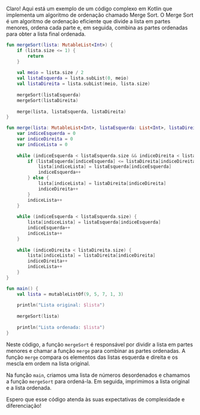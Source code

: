 Claro! Aqui está um exemplo de um código complexo em Kotlin que implementa um algoritmo de ordenação chamado Merge Sort. O Merge Sort é um algoritmo de ordenação eficiente que divide a lista em partes menores, ordena cada parte e, em seguida, combina as partes ordenadas para obter a lista final ordenada.

```kotlin
fun mergeSort(lista: MutableList<Int>) {
    if (lista.size <= 1) {
        return
    }
    
    val meio = lista.size / 2
    val listaEsquerda = lista.subList(0, meio)
    val listaDireita = lista.subList(meio, lista.size)
    
    mergeSort(listaEsquerda)
    mergeSort(listaDireita)
    
    merge(lista, listaEsquerda, listaDireita)
}

fun merge(lista: MutableList<Int>, listaEsquerda: List<Int>, listaDireita: List<Int>) {
    var indiceEsquerda = 0
    var indiceDireita = 0
    var indiceLista = 0
    
    while (indiceEsquerda < listaEsquerda.size && indiceDireita < listaDireita.size) {
        if (listaEsquerda[indiceEsquerda] <= listaDireita[indiceDireita]) {
            lista[indiceLista] = listaEsquerda[indiceEsquerda]
            indiceEsquerda++
        } else {
            lista[indiceLista] = listaDireita[indiceDireita]
            indiceDireita++
        }
        indiceLista++
    }
    
    while (indiceEsquerda < listaEsquerda.size) {
        lista[indiceLista] = listaEsquerda[indiceEsquerda]
        indiceEsquerda++
        indiceLista++
    }
    
    while (indiceDireita < listaDireita.size) {
        lista[indiceLista] = listaDireita[indiceDireita]
        indiceDireita++
        indiceLista++
    }
}

fun main() {
    val lista = mutableListOf(9, 5, 7, 1, 3)
    
    println("Lista original: $lista")
    
    mergeSort(lista)
    
    println("Lista ordenada: $lista")
}
```

Neste código, a função `mergeSort` é responsável por dividir a lista em partes menores e chamar a função `merge` para combinar as partes ordenadas. A função `merge` compara os elementos das listas esquerda e direita e os mescla em ordem na lista original.

Na função `main`, criamos uma lista de números desordenados e chamamos a função `mergeSort` para ordená-la. Em seguida, imprimimos a lista original e a lista ordenada.

Espero que esse código atenda às suas expectativas de complexidade e diferenciação!
